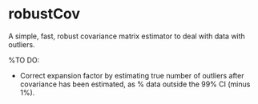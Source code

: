 # robustCov
A simple, fast, robust covariance matrix estimator to deal with data with outliers.

%TO DO:
- Correct expansion factor by estimating true number of outliers after covariance has been estimated, as % data outside the 99% CI (minus 1%).

